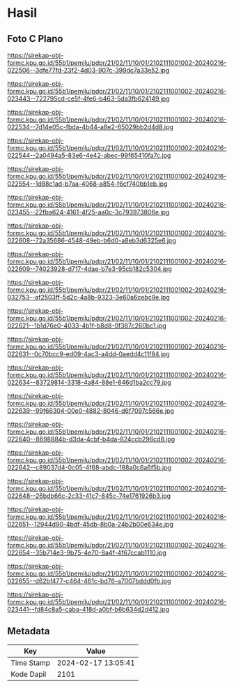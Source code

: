 # Hasil

## Foto C Plano

https://sirekap-obj-formc.kpu.go.id/55b1/pemilu/pdpr/21/02/11/10/01/2102111001002-20240216-022506--3dfe77fd-23f2-4d03-907c-399dc7a33e52.jpg

https://sirekap-obj-formc.kpu.go.id/55b1/pemilu/pdpr/21/02/11/10/01/2102111001002-20240216-023443--722795cd-ce5f-4fe6-b463-5da3fb624149.jpg

https://sirekap-obj-formc.kpu.go.id/55b1/pemilu/pdpr/21/02/11/10/01/2102111001002-20240216-022534--7d14e05c-fbda-4b44-a8e2-65029bb2d4d8.jpg

https://sirekap-obj-formc.kpu.go.id/55b1/pemilu/pdpr/21/02/11/10/01/2102111001002-20240216-022544--2a0494a5-83e6-4e42-abec-99f65410fa7c.jpg

https://sirekap-obj-formc.kpu.go.id/55b1/pemilu/pdpr/21/02/11/10/01/2102111001002-20240216-022554--1d88c1ad-b7aa-4068-a854-f6cf740bb1eb.jpg

https://sirekap-obj-formc.kpu.go.id/55b1/pemilu/pdpr/21/02/11/10/01/2102111001002-20240216-023455--22fba624-4161-4f25-aa0c-3c793973806e.jpg

https://sirekap-obj-formc.kpu.go.id/55b1/pemilu/pdpr/21/02/11/10/01/2102111001002-20240216-022608--72a35686-4548-49eb-b6d0-a8eb3d6325e6.jpg

https://sirekap-obj-formc.kpu.go.id/55b1/pemilu/pdpr/21/02/11/10/01/2102111001002-20240216-022609--74023928-d717-4dae-b7e3-95cb182c5304.jpg

https://sirekap-obj-formc.kpu.go.id/55b1/pemilu/pdpr/21/02/11/10/01/2102111001002-20240216-032753--af2503ff-5d2c-4a8b-9323-3e60a6cebc9e.jpg

https://sirekap-obj-formc.kpu.go.id/55b1/pemilu/pdpr/21/02/11/10/01/2102111001002-20240216-022621--1b1d76e0-4033-4b1f-b8d8-0f387c260bc1.jpg

https://sirekap-obj-formc.kpu.go.id/55b1/pemilu/pdpr/21/02/11/10/01/2102111001002-20240216-022631--0c70bcc9-ed09-4ac3-a4dd-0aedd4c11f84.jpg

https://sirekap-obj-formc.kpu.go.id/55b1/pemilu/pdpr/21/02/11/10/01/2102111001002-20240216-022634--83729814-3318-4a84-88e1-846d1ba2cc79.jpg

https://sirekap-obj-formc.kpu.go.id/55b1/pemilu/pdpr/21/02/11/10/01/2102111001002-20240216-022639--99f66304-00e0-4882-8046-d6f7097c566e.jpg

https://sirekap-obj-formc.kpu.go.id/55b1/pemilu/pdpr/21/02/11/10/01/2102111001002-20240216-022640--8698884b-d3da-4cbf-b4da-824ccb296cd8.jpg

https://sirekap-obj-formc.kpu.go.id/55b1/pemilu/pdpr/21/02/11/10/01/2102111001002-20240216-022642--c89037d4-0c05-4f68-abdc-188a0c6a6f5b.jpg

https://sirekap-obj-formc.kpu.go.id/55b1/pemilu/pdpr/21/02/11/10/01/2102111001002-20240216-022648--26bdb66c-2c33-41c7-845c-74e1761926b3.jpg

https://sirekap-obj-formc.kpu.go.id/55b1/pemilu/pdpr/21/02/11/10/01/2102111001002-20240216-022651--12944d90-4bdf-45db-8b0a-24b2b00e634e.jpg

https://sirekap-obj-formc.kpu.go.id/55b1/pemilu/pdpr/21/02/11/10/01/2102111001002-20240216-022654--35b714e3-9b75-4e70-8a4f-4f67ccab1110.jpg

https://sirekap-obj-formc.kpu.go.id/55b1/pemilu/pdpr/21/02/11/10/01/2102111001002-20240216-022655--d62bf477-c464-461c-bd76-a7007bddd0fb.jpg

https://sirekap-obj-formc.kpu.go.id/55b1/pemilu/pdpr/21/02/11/10/01/2102111001002-20240216-023441--fd84c8a5-caba-418d-a0bf-b6b634d2d412.jpg


## Metadata

| Key        | Value               |
| ---------- | ------------------- |
| Time Stamp | 2024-02-17 13:05:41 |
| Kode Dapil | 2101                |



